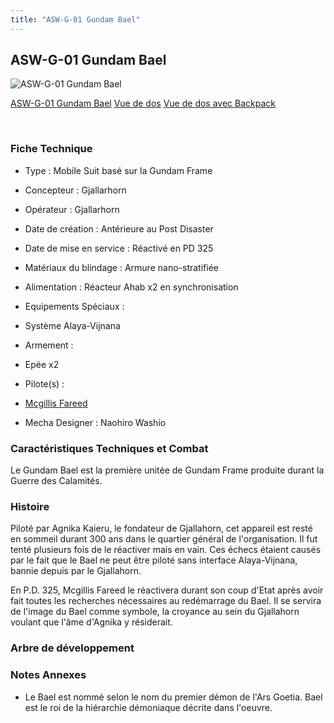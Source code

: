 ```yaml
---
title: "ASW-G-01 Gundam Bael"
---
```


ASW-G-01 Gundam Bael
--------------------



![ASW-G-01 Gundam Bael](/images/stories/saga/g-tekketsu-s2/mechas/asw-g-01-gundam-bael.png)

[ASW-G-01 Gundam Bael](javascript:change_image_m('images/stories/saga/g-tekketsu-s2/mechas/asw-g-01-gundam-bael.png');)
[Vue de dos](javascript:change_image_m('images/stories/saga/g-tekketsu-s2/mechas/asw-g-01-gundam-bael-dos.png');)
[Vue de dos avec Backpack](javascript:change_image_m('images/stories/saga/g-tekketsu-s2/mechas/asw-g-01-gundam-bael-dos-backpack.png');)

 

### Fiche Technique


- Type : Mobile Suit basé sur la Gundam Frame
  
- Concepteur : Gjallarhorn
  
- Opérateur : Gjallarhorn
  
- Date de création : Antérieure au Post Disaster
  
- Date de mise en service : Réactivé en PD 325
  
- Matériaux du blindage : Armure nano-stratifiée
  
- Alimentation : Réacteur Ahab x2 en synchronisation
  
- Equipements Spéciaux :


* Système Alaya-Vijnana


- Armement :


* Epée x2


- Pilote(s) : 
* [Mcgillis Fareed](pd/g-tekketsu-s2/mcgillis-fareed.html)





- Mecha Designer : Naohiro Washio


### Caractéristiques Techniques et Combat


Le Gundam Bael est la première unitée de Gundam Frame produite durant la Guerre des Calamités.


### Histoire


Piloté par Agnika Kaieru, le fondateur de Gjallahorn, cet appareil est resté en sommeil durant 300 ans dans le quartier général de l'organisation. Il fut tenté plusieurs fois de le réactiver mais en vain. Ces échecs étaient causés par le fait que le Bael ne peut être piloté sans interface Alaya-Vijnana, bannie depuis par le Gjallahorn. 


En P.D. 325, Mcgillis Fareed le réactivera durant son coup d'Etat après avoir fait toutes les recherches nécessaires au redémarrage du Bael. Il se servira de l'image du Bael comme symbole, la croyance au sein du Gjallahorn voulant que l'âme d'Agnika y résiderait.


### Arbre de développement


### Notes Annexes


* Le Bael est nommé selon le nom du premier démon de l'Ars Goetia. Bael est le roi de la hiérarchie démoniaque décrite dans l'oeuvre.


